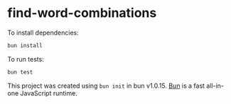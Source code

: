 # find-word-combinations

To install dependencies:

```bash
bun install
```

To run tests:

```bash
bun test
```

This project was created using `bun init` in bun v1.0.15. [Bun](https://bun.sh) is a fast all-in-one JavaScript runtime.
